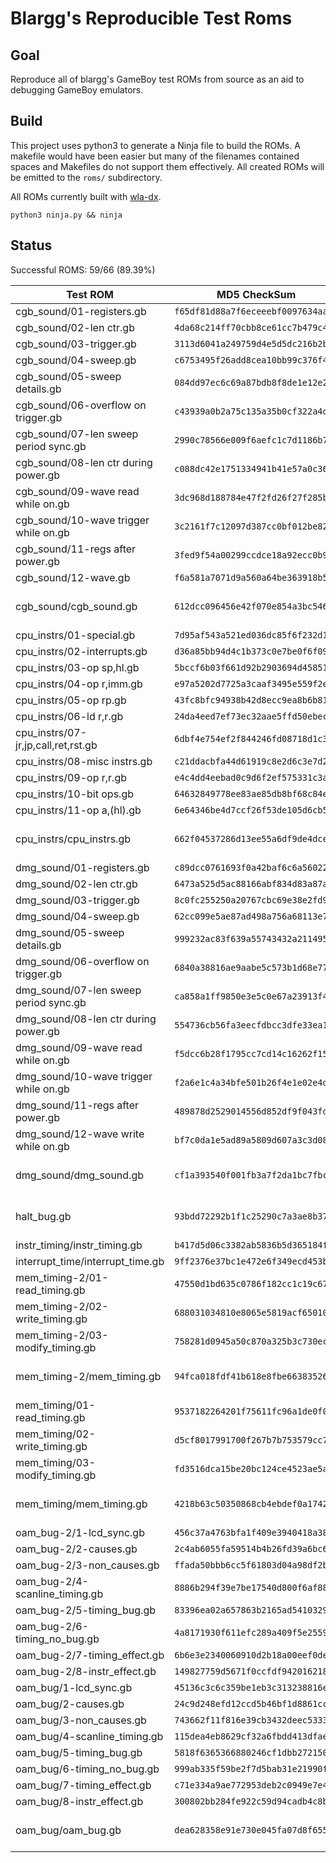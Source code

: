 # Blargg's Reproducible Test Roms

## Goal

Reproduce all of blargg's GameBoy test ROMs from source as an aid to debugging GameBoy emulators.

## Build

This project uses python3 to generate a Ninja file to build the ROMs. A makefile would have been easier but many of the filenames contained spaces and Makefiles do not support them effectively. All created ROMs will be emitted to the `roms/` subdirectory.

All ROMs currently built with [wla-dx](https://github.com/vhelin/wla-dx).

```
python3 ninja.py && ninja
```

## Status
Successful ROMS: 59/66 (89.39%)

| Test ROM | MD5 CheckSum | Result |
| --- | --- | --- |
| cgb_sound/01-registers.gb | `f65df81d88a7f6eceeebf0097634aa8f` | <span style="color:green">OK</span> |
| cgb_sound/02-len ctr.gb | `4da68c214ff70cbb8ce61cc7b479c42b` | <span style="color:green">OK</span> |
| cgb_sound/03-trigger.gb | `3113d6041a249759d4e5d5dc216b2b53` | <span style="color:green">OK</span> |
| cgb_sound/04-sweep.gb | `c6753495f26add8cea10bb99c376f4bd` | <span style="color:green">OK</span> |
| cgb_sound/05-sweep details.gb | `084dd97ec6c69a87bdb8f8de1e12e27f` | <span style="color:green">OK</span> |
| cgb_sound/06-overflow on trigger.gb | `c43939a0b2a75c135a35b0cf322a4d43` | <span style="color:green">OK</span> |
| cgb_sound/07-len sweep period sync.gb | `2990c78566e009f6aefc1c7d1186b746` | <span style="color:green">OK</span> |
| cgb_sound/08-len ctr during power.gb | `c088dc42e1751334941b41e57a0c3602` | <span style="color:green">OK</span> |
| cgb_sound/09-wave read while on.gb | `3dc968d188784e47f2fd26f27f285b31` | <span style="color:green">OK</span> |
| cgb_sound/10-wave trigger while on.gb | `3c2161f7c12097d387cc0bf012be82d4` | <span style="color:green">OK</span> |
| cgb_sound/11-regs after power.gb | `3fed9f54a00299ccdce18a92ecc0b9bc` | <span style="color:green">OK</span> |
| cgb_sound/12-wave.gb | `f6a581a7071d9a560a64be363918b553` | <span style="color:green">OK</span> |
| cgb_sound/cgb_sound.gb | `612dcc096456e42f070e854a3bc5463a` | <span style="color:red">FAIL: Multipart ROM</span> |
| cpu_instrs/01-special.gb | `7d95af543a521ed036dc85f6f232d103` | <span style="color:green">OK</span> |
| cpu_instrs/02-interrupts.gb | `d36a85bb94d4c1b373c0e7be0f6f0971` | <span style="color:green">OK</span> |
| cpu_instrs/03-op sp,hl.gb | `5bccf6b03f661d92b2903694d458510c` | <span style="color:green">OK</span> |
| cpu_instrs/04-op r,imm.gb | `e97a5202d7725a3caaf3495e559f2e98` | <span style="color:green">OK</span> |
| cpu_instrs/05-op rp.gb | `43fc8bfc94938b42d8ecc9ea8b6b811a` | <span style="color:green">OK</span> |
| cpu_instrs/06-ld r,r.gb | `24da4eed7ef73ec32aae5ffd50ebec55` | <span style="color:green">OK</span> |
| cpu_instrs/07-jr,jp,call,ret,rst.gb | `6dbf4e754ef2f844246fd08718d1c377` | <span style="color:green">OK</span> |
| cpu_instrs/08-misc instrs.gb | `c21ddacbfa44d61919c8e2d6c3e7d26e` | <span style="color:green">OK</span> |
| cpu_instrs/09-op r,r.gb | `e4c4dd4eebad0c9d6f2ef575331c3aee` | <span style="color:green">OK</span> |
| cpu_instrs/10-bit ops.gb | `64632849778ee83ae85db8bf68c84ebc` | <span style="color:green">OK</span> |
| cpu_instrs/11-op a,(hl).gb | `6e64346be4d7ccf26f53de105d6cb5f6` | <span style="color:green">OK</span> |
| cpu_instrs/cpu_instrs.gb | `662f04537286d13ee55a6df9de4dce24` | <span style="color:red">FAIL: Multipart ROM</span> |
| dmg_sound/01-registers.gb | `c89dcc0761693f0a42baf6c6a560222f` | <span style="color:green">OK</span> |
| dmg_sound/02-len ctr.gb | `6473a525d5ac88166abf834d83a87aef` | <span style="color:green">OK</span> |
| dmg_sound/03-trigger.gb | `8c0fc255250a20767cbc69e38e2fd945` | <span style="color:green">OK</span> |
| dmg_sound/04-sweep.gb | `62cc099e5ae87ad498a756a68113e79a` | <span style="color:green">OK</span> |
| dmg_sound/05-sweep details.gb | `999232ac83f639a55743432a21149551` | <span style="color:green">OK</span> |
| dmg_sound/06-overflow on trigger.gb | `6840a38816ae9aabe5c573b1d68e77d2` | <span style="color:green">OK</span> |
| dmg_sound/07-len sweep period sync.gb | `ca858a1ff9850e3e5c0e67a23913f47e` | <span style="color:green">OK</span> |
| dmg_sound/08-len ctr during power.gb | `554736cb56fa3eecfdbcc3dfe33ea158` | <span style="color:green">OK</span> |
| dmg_sound/09-wave read while on.gb | `f5dcc6b28f1795cc7cd14c16262f158c` | <span style="color:green">OK</span> |
| dmg_sound/10-wave trigger while on.gb | `f2a6e1c4a34bfe501b26f4e1e02e4d85` | <span style="color:green">OK</span> |
| dmg_sound/11-regs after power.gb | `489878d2529014556d852df9f043fd07` | <span style="color:green">OK</span> |
| dmg_sound/12-wave write while on.gb | `bf7c0da1e5ad89a5809d607a3c3d0888` | <span style="color:green">OK</span> |
| dmg_sound/dmg_sound.gb | `cf1a393540f001fb3a7f2da1bc7fbc3f` | <span style="color:red">FAIL: Multipart ROM</span> |
| halt_bug.gb | `93bdd72292b1f1c25290c7a3ae8b37b3` | <span style="color:red">FAIL: Missing Source</span> |
| instr_timing/instr_timing.gb | `b417d5d06c3382ab5836b5d365184f36` | <span style="color:green">OK</span> |
| interrupt_time/interrupt_time.gb | `9ff2376e37bc1e472e6f349ecd453b85` | <span style="color:green">OK</span> |
| mem_timing-2/01-read_timing.gb | `47550d1bd635c0786f182cc1c19c6704` | <span style="color:green">OK</span> |
| mem_timing-2/02-write_timing.gb | `688031034810e8065e5819acf650103d` | <span style="color:green">OK</span> |
| mem_timing-2/03-modify_timing.gb | `758281d0945a50c870a325b3c730ec36` | <span style="color:green">OK</span> |
| mem_timing-2/mem_timing.gb | `94fca018fdf41b618e8fbe6638352653` | <span style="color:red">FAIL: Multipart ROM</span> |
| mem_timing/01-read_timing.gb | `9537182264201f75611fc96a1de0f086` | <span style="color:green">OK</span> |
| mem_timing/02-write_timing.gb | `d5cf8017991700f267b7b753579cc773` | <span style="color:green">OK</span> |
| mem_timing/03-modify_timing.gb | `fd3516dca15be20bc124ce4523ae5ad3` | <span style="color:green">OK</span> |
| mem_timing/mem_timing.gb | `4218b63c50350868cb4ebdef0a17429b` | <span style="color:red">FAIL: Multipart ROM</span> |
| oam_bug-2/1-lcd_sync.gb | `456c37a4763bfa1f409e3940418a3833` | <span style="color:green">OK</span> |
| oam_bug-2/2-causes.gb | `2c4ab6055fa59514b4b26fd39a6bc6cb` | <span style="color:green">OK</span> |
| oam_bug-2/3-non_causes.gb | `ffada50bbb6cc5f61803d04a98df2be5` | <span style="color:green">OK</span> |
| oam_bug-2/4-scanline_timing.gb | `8886b294f39e7be17540d800f6af88d9` | <span style="color:green">OK</span> |
| oam_bug-2/5-timing_bug.gb | `83396ea02a657863b2165ad54103299b` | <span style="color:green">OK</span> |
| oam_bug-2/6-timing_no_bug.gb | `4a8171930f611efc289a409f5e2559f9` | <span style="color:green">OK</span> |
| oam_bug-2/7-timing_effect.gb | `6b6e3e2340060910d2b18a00eef0deee` | <span style="color:green">OK</span> |
| oam_bug-2/8-instr_effect.gb | `149827759d5671f0ccfdf9420162186f` | <span style="color:green">OK</span> |
| oam_bug/1-lcd_sync.gb | `45136c3c6c359be1eb3c313238816e1d` | <span style="color:green">OK</span> |
| oam_bug/2-causes.gb | `24c9d248efd12ccd5b46bf1d8861ccd3` | <span style="color:green">OK</span> |
| oam_bug/3-non_causes.gb | `743662f11f816e39cb3432deec5333b1` | <span style="color:green">OK</span> |
| oam_bug/4-scanline_timing.gb | `115dea4eb8629cf32a6fbdd413dfae1a` | <span style="color:green">OK</span> |
| oam_bug/5-timing_bug.gb | `5818f6365366880246cf1dbb272150a1` | <span style="color:green">OK</span> |
| oam_bug/6-timing_no_bug.gb | `999ab335f59be2f7d5bab31e21990fcd` | <span style="color:green">OK</span> |
| oam_bug/7-timing_effect.gb | `c71e334a9ae772953deb2c0949e7e467` | <span style="color:green">OK</span> |
| oam_bug/8-instr_effect.gb | `300802bb284fe922c59d94cadb4c8b6f` | <span style="color:green">OK</span> |
| oam_bug/oam_bug.gb | `dea628358e91e730e045fa07d8f655d5` | <span style="color:red">FAIL: Multipart ROM</span> |
